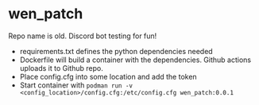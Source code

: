 # wen_patch
Repo name is old. Discord bot testing for fun!

* requirements.txt defines the python dependencies needed
* Dockerfile will build a container with the dependencies. Github actions uploads it to Github repo.
* Place config.cfg into some location and add the token
* Start container with `podman run -v <config_location>/config.cfg:/etc/config.cfg wen_patch:0.0.1`
